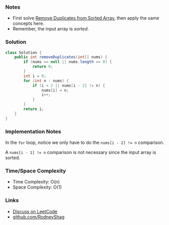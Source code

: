 ### Notes

- First solve [Remove Duplicates from Sorted Array](https://leetcode.com/problems/remove-duplicates-from-sorted-array), then apply the same concepts here.
- Remember, the input array is _sorted_.

### Solution

```java
class Solution {
    public int removeDuplicates(int[] nums) {
        if (nums == null || nums.length == 0) {
            return 0;
        }
        int i = 0;
        for (int n : nums) {
            if (i < 2 || nums[i - 2] != n) {
                nums[i] = n;
                i++;
            }
        }
        return i;
    }
}
```

### Implementation Notes

In the `for` loop, notice we only have to do the `nums[i - 2] != n` comparison.

A `nums[i - 1] != n` comparison is not necessary since the input array is sorted.


### Time/Space Complexity

-  Time Complexity: O(n)
- Space Complexity: O(1)

### Links

- [Discuss on LeetCode](https://leetcode.com/problems/remove-duplicates-from-sorted-array-ii/discuss/433558)
- [github.com/RodneyShag](https://github.com/RodneyShag)

